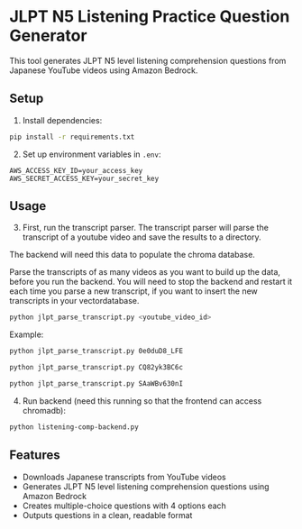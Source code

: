 # JLPT N5 Listening Practice Question Generator

This tool generates JLPT N5 level listening comprehension questions from Japanese YouTube videos using Amazon Bedrock.

## Setup

1. Install dependencies:

```bash
pip install -r requirements.txt
```

2. Set up environment variables in `.env`:

```
AWS_ACCESS_KEY_ID=your_access_key
AWS_SECRET_ACCESS_KEY=your_secret_key
```

## Usage

3. First, run the transcript parser. The transcript parser will parse the transcript of a youtube video and save the results to a directory.

The backend will need this data to populate the chroma database.

Parse the transcripts of as many videos as you want to build up the data, before you run the backend. You will need to stop the backend and restart it each time you parse a new transcript, if you want to insert the new transcripts in your vectordatabase.

```bash
python jlpt_parse_transcript.py <youtube_video_id>
```

Example:

```bash
python jlpt_parse_transcript.py 0e0duD8_LFE
```

```bash
python jlpt_parse_transcript.py CQ82yk3BC6c
```

```bash
python jlpt_parse_transcript.py SAaWBv630nI
```

4. Run backend (need this running so that the frontend can access chromadb):

```bash
python listening-comp-backend.py
```

## Features

- Downloads Japanese transcripts from YouTube videos
- Generates JLPT N5 level listening comprehension questions using Amazon Bedrock
- Creates multiple-choice questions with 4 options each
- Outputs questions in a clean, readable format
